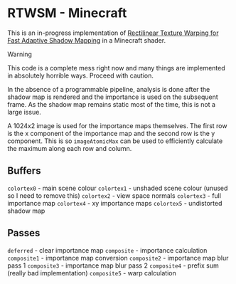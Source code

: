 # RTWSM - Minecraft

This is an in-progress implementation of [Rectilinear Texture Warping for Fast Adaptive Shadow Mapping](https://www.cspaul.com/publications/Rosen.2012.I3D.pdf) in a Minecraft shader.

> [!WARNING]
> This code is a complete mess right now and many things are implemented in absolutely horrible ways. Proceed with caution.

In the absence of a programmable pipeline, analysis is done after the shadow map is rendered and the importance is used on the subsequent frame. As the shadow map remains static most of the time, this is not a large issue.

A 1024x2 image is used for the importance maps themselves. The first row is the x component of the importance map and the second row is the y component. This is so `imageAtomicMax` can be used to efficiently calculate the maximum along each row and column.

## Buffers
`colortex0` - main scene colour
`colortex1` - unshaded scene colour (unused so I need to remove this)
`colortex2` - view space normals
`colortex3` - full importance map
`colortex4` - xy importance maps
`colortex5` - undistorted shadow map

## Passes
`deferred` - clear importance map
`composite` - importance calculation
`composite1` - importance map conversion
`composite2` - importance map blur pass 1
`composite3` - importance map blur pass 2
`composite4` - prefix sum (really bad implementation)
`composite5` - warp calculation

